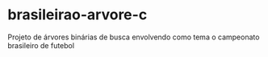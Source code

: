 # brasileirao-arvore-c
Projeto de árvores binárias de busca envolvendo como tema o campeonato brasileiro de futebol
